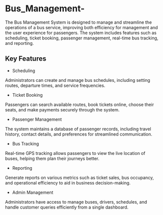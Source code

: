 # Bus_Management-

The Bus Management System is designed to manage and streamline the operations of a bus service, improving both efficiency for management and the user experience for passengers. The system includes features such as scheduling, ticket booking, passenger management, real-time bus tracking, and reporting.

## Key Features

* Scheduling
  
Administrators can create and manage bus schedules, including setting routes, departure times, and service frequencies.

* Ticket Booking
  
Passengers can search available routes, book tickets online, choose their seats, and make payments securely through the system.

* Passenger Management
  
The system maintains a database of passenger records, including travel history, contact details, and preferences for streamlined communication.

* Bus Tracking
  
Real-time GPS tracking allows passengers to view the live location of buses, helping them plan their journeys better.

* Reporting
  
Generate reports on various metrics such as ticket sales, bus occupancy, and operational efficiency to aid in business decision-making.

* Admin Management
  
Administrators have access to manage buses, drivers, schedules, and handle customer queries efficiently from a single dashboard.

